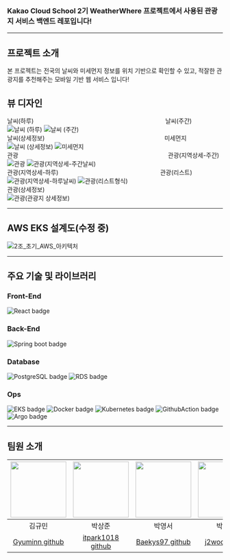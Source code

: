 ### Kakao Cloud School 2기 WeatherWhere 프로젝트에서 사용된 관광지 서비스 백엔드 레포입니다!
---
## 프로젝트 소개
본 프로젝트는 전국의 날씨와 미세먼지 정보를 위치 기반으로 확인할 수 있고, 적잘한 관광지를 추천해주는 모바일 기반 웹 서비스 입니다!

## 뷰 디자인
날씨(하루)　　　　　　　　　　　　　　　　　　　　　　날씨(주간)\
![날씨 (하루)](https://user-images.githubusercontent.com/87220517/230921984-f2c0456e-daea-4e30-b684-c6f4b44db975.png) ![날씨 (주간)](https://user-images.githubusercontent.com/87220517/230922039-03311e02-fe71-431b-bbb6-e55773a2091b.png)\
날씨(상세정보)　　　　　　　　　　　　　　　　　　　　미세먼지\
![날씨 (상세정보)](https://user-images.githubusercontent.com/87220517/230923101-187e4fa2-8872-4926-b4cb-1bfee30b230e.png) ![미세먼지](https://user-images.githubusercontent.com/87220517/230923168-2c986f3d-2e14-4546-94fe-b1149005094d.png)\
관광　　　　　　　　　　　　　　　　　　　　　　　　　관광(지역상세-주간)\
![관광](https://user-images.githubusercontent.com/87220517/230923680-429992f1-84bc-425f-869e-b7c8b51ab782.png) ![관광(지역상세-주간날씨)](https://user-images.githubusercontent.com/87220517/230923717-fdbaee27-ab98-448a-b8bf-3f9da7ca8517.png)\
관광(지역상세-하루)　　　　　　　　　　　　　　　　　관광(리스트)\
![관광(지역상세-하루날씨)](https://user-images.githubusercontent.com/87220517/230924074-fd86a692-dfac-47e0-b793-f76b8b628615.png) ![관광(리스트형식)](https://user-images.githubusercontent.com/87220517/230924107-8e1f4bbc-b6c2-4e93-88b0-5dc0b60ecdaa.png)\
관광(상세정보)\
![관광(관광지 상세정보)](https://user-images.githubusercontent.com/87220517/230924284-9ff77794-7c10-46b8-ac04-dd2355cbf7e2.png)

---
## AWS EKS 설계도(수정 중)
![2조_초기_AWS_아키텍처](https://user-images.githubusercontent.com/87220517/230924563-d7ef597e-c801-44d0-929c-ba7b96ea79e2.png)

---
## 주요 기술 및 라이브러리
### Front-End
![React badge](https://img.shields.io/badge/-React-%2361DAFB?logo=React&logoColor=white&style=for-the-badge)

### Back-End
![Spring boot badge](https://img.shields.io/badge/-Spring%20Boot-6DB33F?logo=Spring%20Boot&logoColor=white&style=for-the-badge)

### Database
![PostgreSQL badge](https://img.shields.io/badge/-PostgreSQL-4169E1?logo=PostgreSQL&logoColor=white&style=for-the-badge) ![RDS badge](https://img.shields.io/badge/-Amazon%20RDS-527FFF?logo=Amazon%20RDS&logoColor=white&style=for-the-badge)

### Ops
![EKS badge](https://img.shields.io/badge/-Amazon%20EKS-FF9900?logo=Amazon%20EKS&logoColor=white&style=for-the-badge)
![Docker badge](https://img.shields.io/badge/-Docker-2496ED?logo=Docker&logoColor=white&style=for-the-badge) ![Kubernetes badge](https://img.shields.io/badge/-Kubernetes-326CE5?logo=Kubernetes&logoColor=white&style=for-the-badge) ![GithubAction badge](https://img.shields.io/badge/Github%20Actions-2088FF?logo=Github%20Actions&logoColor=white&style=for-the-badge) ![Argo badge](https://img.shields.io/badge/Argo-EF7B4D?logo=Argo&logoColor=white&style=for-the-badge)

---
## 팀원 소개
|<img src="https://avatars.githubusercontent.com/u/87220517?v=4" width="130" height="130">|<img src="https://avatars.githubusercontent.com/u/117416583?v=4" width="130" height="130">|<img src="https://avatars.githubusercontent.com/u/117141532?v=4" width="130" height="130">|<img src="https://avatars.githubusercontent.com/u/40010878?v=4" width="130" height="130">|<img src="https://avatars.githubusercontent.com/u/117631618?v=4" width="130" height="130">  |
|:-------------------------------------------------------------------------------------------------------------------------------------------:|:-------------------------------------------------------------------------------------------------------------------------------------------:|:----------------------------------------:|:-------------------------------------------------------------------------------------------------------------------------------------------:|:-------------------------------------------------------------------------------------------------------------------------------------------:|
| 김규민 | 박상준 | 박영서 | 박지우 | 황주빈 |
|[Gyuminn github](https://github.com/Gyuminn)|[itpark1018 github](https://github.com/itpark1018)|[Baekys97 github](https://github.com/Baekys97)|[j2woo github](https://github.com/j2woo)|[hwang-jubin github](https://github.com/hwang-jubin)|
